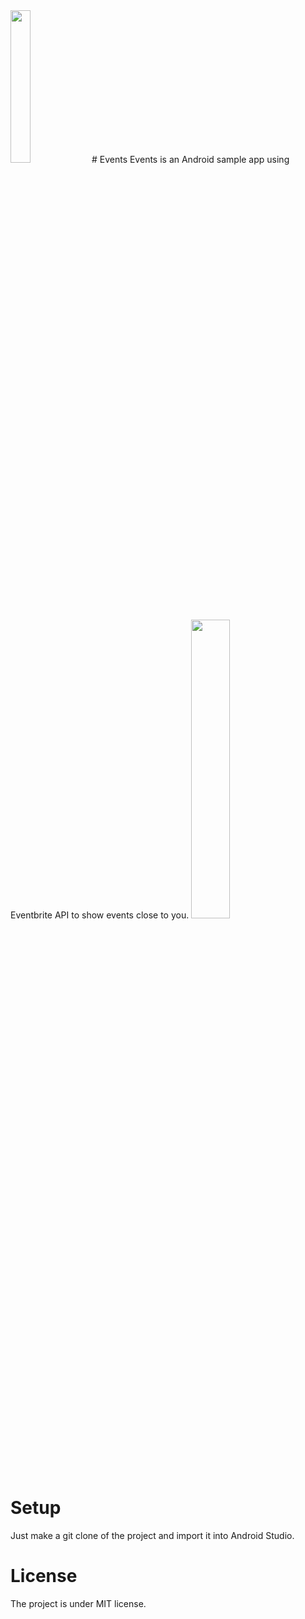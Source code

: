 <img src="http://i.imgur.com/jliJ1vf.png" height="25%" width="25%"/>
# Events
Events is an Android sample app using Eventbrite API to show events close to you.

<img src="http://i.imgur.com/g3LAMZx.jpg" height="35%" width="35%"/>

# Setup
Just make a git clone of the project and import it into Android Studio.

# License
The project is under MIT license.
